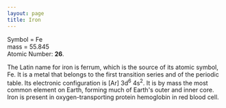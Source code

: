 ```yaml
---
layout: page
title: Iron
---
```


Symbol = Fe<br/>
mass = 55.845<br/>
Atomic Number: **26**.<br/>

The Latin name for iron is ferrum, which is the source of 
its atomic symbol, Fe. It is a metal that belongs to the 
first transition series and of the periodic table. Its 
electronic configuration is [Ar] 3d<sup>6</sup> 4s<sup>2</sup>. It is by mass 
the most common element on Earth, forming much of Earth's 
outer and inner core. Iron is present in oxygen-transporting 
protein hemoglobin in red blood cell.
